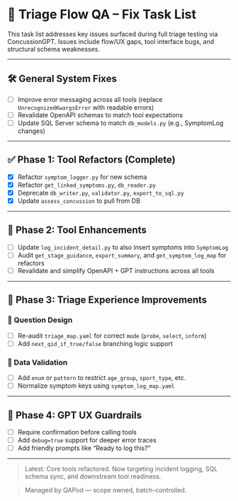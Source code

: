 # 🧠 Triage Flow QA – Fix Task List

This task list addresses key issues surfaced during full triage testing via ConcussionGPT. Issues include flow/UX gaps, tool interface bugs, and structural schema weaknesses.

---

## 🛠 General System Fixes
- [ ] Improve error messaging across all tools (replace `UnrecognizedKwargsError` with readable errors)
- [ ] Revalidate OpenAPI schemas to match tool expectations
- [ ] Update SQL Server schema to match `db_models.py` (e.g., SymptomLog changes)

---

## ✅ Phase 1: Tool Refactors (Complete)
- [x] Refactor `symptom_logger.py` for new schema
- [x] Refactor `get_linked_symptoms.py`, `db_reader.py`
- [x] Deprecate `db_writer.py`, `validator.py`, `export_to_sql.py`
- [x] Update `assess_concussion` to pull from DB

---

## 🔁 Phase 2: Tool Enhancements
- [ ] Update `log_incident_detail.py` to also insert symptoms into `SymptomLog`
- [ ] Audit `get_stage_guidance`, `export_summary`, and `get_symptom_log_map` for refactors
- [ ] Revalidate and simplify OpenAPI + GPT instructions across all tools

---

## 🧭 Phase 3: Triage Experience Improvements

### 🧮 Question Design
- [ ] Re-audit `triage_map.yaml` for correct `mode` (`probe`, `select`, `inform`)
- [ ] Add `next_qid_if_true/false` branching logic support

### 🧪 Data Validation
- [ ] Add `enum` or `pattern` to restrict `age_group`, `sport_type`, etc.
- [ ] Normalize symptom keys using `symptom_log_map.yaml`

---

## 💬 Phase 4: GPT UX Guardrails
- [ ] Require confirmation before calling tools
- [ ] Add `debug=true` support for deeper error traces
- [ ] Add friendly prompts like “Ready to log this?”

---

> Latest: Core tools refactored. Now targeting incident logging, SQL schema sync, and downstream tool readiness.

> Managed by QAPod — scope owned, batch-controlled.